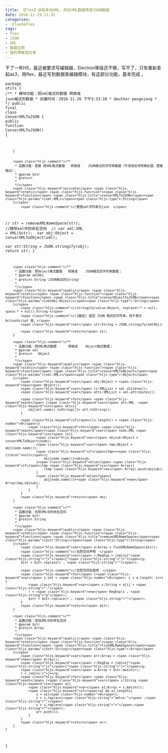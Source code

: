 ```yaml
---
title: 【Flex】读取本地XML，然后XML数据转成JSON数据
date: 2016-11-29 11:32
categories:
-  Flash&Flex
tags:
- Flex
- JSON
- XML
- 数据互转
- 我的博客园文章
---
```

<div class="markdown_views">


干了一年H5，最近被要求写编辑器，Electron等级还不够，写不了，只有重新拿起as3，用flex，最近写到数据表编辑模块，有这部分功能，基本完成 。

<code class=" hljs actionscript"><span class="hljs-package"><span class="hljs-keyword">package</span> <span class="hljs-title">utils</span>
{</span>
    <span class="hljs-comment">/**
     * 模块功能：把xml格式的数据 转换成 json格式的数据
     * 创建时间：2016-11-26 下午3:33:20
     * @author pengxiang
     * 
     */</span> 
    <span class="hljs-keyword">public</span> <span class="hljs-keyword">final</span> <span class="hljs-class"><span class="hljs-keyword">class</span> <span class="hljs-title">ConverXMLToJSON</span>
    {</span>
        <span class="hljs-keyword">public</span> <span class="hljs-function"><span class="hljs-keyword">function</span> <span class="hljs-title">ConverXMLToJSON</span><span class="hljs-params">()</span>
        {</span>

        }


        <span class="hljs-comment">/**
         * 函数功能：直接 把XML格式数据   转换成    JSON格式的字符串数据（不添加任何特殊处理，直接输出）；  
         * @param $str
         * @return 
         * 
         */</span>     
        <span class="hljs-keyword">private</span> <span class="hljs-keyword">static</span> <span class="hljs-function"><span class="hljs-keyword">function</span> <span class="hljs-title">converXMLToJSON</span><span class="hljs-params">(xml:XML)</span><span class="hljs-type">:String</span>
        {</span>  
            <span class="hljs-comment">//整理xml字符串为json  </span>
<span class="hljs-comment">//          $str = removeXMLNameSpace($str);    //移除xml中的命名空间  </span>
<span class="hljs-comment">//          var xml:XML = XML($str);  </span>
            <span class="hljs-keyword">var</span> obj:Object = converXMLToObject(xml);  
            <span class="hljs-keyword">var</span> str:String = JSON.stringify(obj);
            <span class="hljs-keyword">return</span> str;
        }  

        <span class="hljs-comment">/**
         * 函数功能：把Object格式数据   转换成    JSON格式的字符串数据； 
         * @param xmlObj
         * @return String（JSON格式的String） 
         * 
         */</span>     
        <span class="hljs-keyword">public</span> <span class="hljs-keyword">static</span> <span class="hljs-function"><span class="hljs-keyword">function</span> <span class="hljs-title">converObjectToJSON</span><span class="hljs-params">(xmlObj:Object)</span><span class="hljs-type">:String</span>
        {</span>
            <span class="hljs-comment">//stringify(value:Object, replacer:* = null, space:* = null):String </span>
            <span class="hljs-comment">//[静态] 返回 JSON 格式的字符串，用于表示 ActionScript 值。</span>
            <span class="hljs-keyword">var</span> str:String = JSON.stringify(xmlObj); 

            <span class="hljs-keyword">return</span> str;
        }

        <span class="hljs-comment">/**
         * 函数功能：把XML格式数据      转换成    Object格式数据；
         * @param xml
         * @return   Object     
         * 
         */</span>     
        <span class="hljs-keyword">public</span> <span class="hljs-keyword">static</span> <span class="hljs-function"><span class="hljs-keyword">function</span> <span class="hljs-title">converXMLToObject</span><span class="hljs-params">(xml:XML)</span><span class="hljs-type">:Object</span>
        {</span>  
            <span class="hljs-keyword">var</span> obj:Object = <span class="hljs-keyword">new</span> Object();  
            <span class="hljs-keyword">var</span> ls:XMLList = xml.children();  
            <span class="hljs-keyword">var</span> atts:XMLList = xml.attributes();  

            <span class="hljs-keyword">for</span> <span class="hljs-keyword">each</span> (<span class="hljs-keyword">var</span> att:XML  <span class="hljs-keyword">in</span> atts){  
                obj[att.name().toString()]= att.toString();  
            }  

            <span class="hljs-keyword">if</span>(ls.length() > <span class="hljs-number">0</span>){  
                <span class="hljs-keyword">for</span> <span class="hljs-keyword">each</span>(<span class="hljs-keyword">var</span> node:XML <span class="hljs-keyword">in</span> ls){  
                    <span class="hljs-keyword">var</span> objsub:Object = converXMLToObject(node);  
                    <span class="hljs-keyword">var</span> tmp:Object = obj[node.name()];  
                    <span class="hljs-keyword">if</span>(tmp==<span class="hljs-literal">null</span>){  
                        obj[node.name()]=objsub;  
                    }<span class="hljs-keyword">else</span> <span class="hljs-keyword">if</span>(tmp <span class="hljs-keyword">is</span> Array){  
                        (tmp <span class="hljs-keyword">as</span> Array).push(objsub);  
                    }  
                    <span class="hljs-keyword">else</span>{  
                        obj[node.name()]=<span class="hljs-keyword">new</span> Array(tmp,objsub);  
                    }  
                }  
            }  
            <span class="hljs-keyword">return</span> obj;  
        } 

        <span class="hljs-comment">/**
         * 函数功能：去除XML中的命名空间  
         * @param $str
         * @return String
         * 
         */</span>     
        <span class="hljs-keyword">public</span> <span class="hljs-keyword">static</span> <span class="hljs-function"><span class="hljs-keyword">function</span> <span class="hljs-title">removeXMLNameSpace</span><span class="hljs-params">($str:String)</span><span class="hljs-type">:String</span>
        {</span>  
            <span class="hljs-keyword">var</span> a:Array = findXMLNameSpace($str);  
            <span class="hljs-comment">//去除空间声明  </span>
            <span class="hljs-keyword">var</span> r:RegExp = /xmlns[^<span class="hljs-string">"]+"</span>[^<span class="hljs-string">"]+"</span>/g;  
            $str = $str.replace(r , <span class="hljs-string">""</span>);  

            <span class="hljs-comment">//去除空间名使用  </span>
            <span class="hljs-keyword">for</span> (<span class="hljs-keyword">var</span> i:int = <span class="hljs-number">0</span>; i < a.length; i++){  
                <span class="hljs-keyword">var</span> s:String = a[i] + <span class="hljs-string">":"</span>  
                r = <span class="hljs-keyword">new</span> RegExp(s , <span class="hljs-string">"g"</span>);  
                $str = $str.replace(r , <span class="hljs-string">""</span>);  
            }  
            <span class="hljs-keyword">return</span> $str;  
        }  

        <span class="hljs-comment">/**
         * 函数功能：查找XML中的命名空间 
         * @param $str
         * @return Array
         * 
         */</span>     
        <span class="hljs-keyword">public</span> <span class="hljs-keyword">static</span> <span class="hljs-function"><span class="hljs-keyword">function</span> <span class="hljs-title">findXMLNameSpace</span><span class="hljs-params">($str:String)</span><span class="hljs-type">:Array</span>
        {</span>  
            <span class="hljs-keyword">var</span> arr:Array = <span class="hljs-keyword">new</span> Array();  
            <span class="hljs-keyword">var</span> r:RegExp = /xmlns[^<span class="hljs-string">"]+"</span>[^<span class="hljs-string">"]+"</span>/g;  
            <span class="hljs-keyword">var</span> a:Array = $str.match(r);  
            r = /xmlns:[^=]+=/g;  
            <span class="hljs-keyword">for</span> <span class="hljs-keyword">each</span> (<span class="hljs-keyword">var</span> s:String <span class="hljs-keyword">in</span> a){  
                <span class="hljs-keyword">var</span> a1:Array = s.match(r);  
                <span class="hljs-keyword">if</span>(a1 && a1.length){  
                    s = a1[<span class="hljs-number">0</span>];  
                    s = s.replace(<span class="hljs-string">"xmlns:"</span> ,<span class="hljs-string">""</span>)  
                    s = s.replace(<span class="hljs-string">"="</span>,<span class="hljs-string">""</span>);  
                    arr.push(s);  
                }  
            }  
            <span class="hljs-keyword">return</span> arr;  
        }  
    }
}</code>

</div>